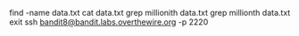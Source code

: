 find -name data.txt
cat data.txt
grep millionith data.txt
grep millionth data.txt
exit
ssh bandit8@bandit.labs.overthewire.org -p 2220
